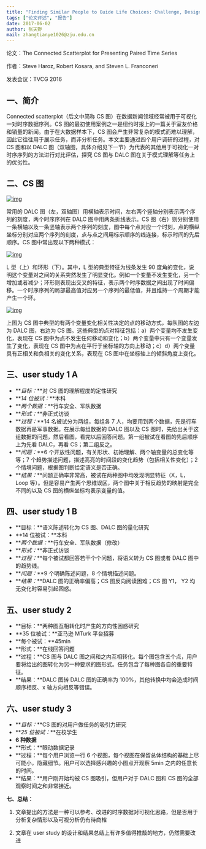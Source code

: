 ```yaml
---
title: "Finding Similar People to Guide Life Choices: Challenge, Design, and Evaluation"
tags: ["论文评述", "报告"]
date: 2017-06-02
author: 张天野
mail: zhangtianye1026@zju.edu.cn
---
```


论文：The Connected Scatterplot for Presenting Paired Time Series

作者：Steve Haroz, Robert Kosara, and Steven L. Franconeri

发表会议：TVCG 2016

## **一、简介**

Connected scatterplot（后文中简称 CS 图）在数据新闻领域经常被用于可视化一对时序数据序列。CS 图的最初使用案例之一是纽约时报上的一篇关于室友价格和销量的新闻。由于在大数据样本下，CS 图会产生非常复杂的模式而难以理解，因此它往往用于展示任务，而非分析任务。本文主要通过四个用户调研的过程，对 CS 图和以 DALC 图（双轴图，具体介绍见下一节）为代表的其他用于可视化一对时序序列的方法进行对比评估，探究 CS 图与 DALC 图在关于模式理解等任务上的优劣性。

## **二、CS 图**

[![img](http://www.cad.zju.edu.cn/home/vagblog/wp-content/uploads/2017/06/1.png)](http://www.cad.zju.edu.cn/home/vagblog/wp-content/uploads/2017/06/1.png)

常用的 DALC 图（左，双轴图）用横轴表示时间，左右两个竖轴分别表示两个序列的刻度，两个时序序列在 DALC 图中用两条折线表示。CS 图（右）则分别使用一条横轴以及一条竖轴表示两个序列的刻度，图中每个点对应一个时刻，点的横纵坐标分别对应两个序列的刻度，点与点之间用标示顺序的线连接，标示时间的先后顺序。CS 图中常出现以下两种模式：

[![img](http://www.cad.zju.edu.cn/home/vagblog/wp-content/uploads/2017/06/2.png)](http://www.cad.zju.edu.cn/home/vagblog/wp-content/uploads/2017/06/2.png)

L 型（上）和环形（下）。其中，L 型的典型特征为线条发生 90 度角的变化，说明这个变量对之间的关系突然发生了明显变化。例如一个变量不发生变化，另一个增加或者减少；环形则表现出交叉的特征，表示两个时序数据之间出现了时间偏移。一个时序序列的局部最高值对应另一个序列的最低值，并且维持一个周期才能产生一个环。

[![img](http://www.cad.zju.edu.cn/home/vagblog/wp-content/uploads/2017/06/3.png)](http://www.cad.zju.edu.cn/home/vagblog/wp-content/uploads/2017/06/3.png)

上图为 CS 图中典型的有两个变量变化相关性决定的点的移动方式，每队图的左边为 DALC 图，右边为 CS 图。这些典型的点对特征包括：a）两个变量均不发生变化，表现在 CS 图中为点不发生任何移动和变化；b）两个变量中只有一个变量发生了变化，表现在 CS 图中为点在平行于坐标轴的方向上移动；c）d）两个变量具有正相关和负相关的变化关系，表现在 CS 图中在坐标轴上的倾斜角度上变化。

## **三、user study 1 A**

-   **_目标：_**对 CS 图的理解程度的定性研究
-   **_14 位被试：_**本科
-   **_两个数据：_**行车安全、军队数据
-   **_形式：_**非正式访谈
-   **_过程：_**14 名被试分为两组，每组各 7 人，均要用到两个数据，先是行车数据再是军事数据。在展示每组数据的 DALC 图以及 CS 图时，先给出关于这组数据的问题，然后看图，看完以后回答问题。第一组被试在看图的先后顺序上为先看 DALC，再看 CS；第二组反之。
-   **_问题：_**6 个开放性问题，有关形状、初始理解、两个轴变量的总变化等等；7 个趋势描述问题，描述高亮的时间段的变化趋势（包括相关性变化）；2 个情境问题，根据图判断给定语义是否正确。
-   **_结果：_**问题正确率非常高，被试在两种图中均发现明显特征（X，L，Loop 等）。但是容易产生两个思维误区，两个图中关于相反趋势的映射是完全不同的以及 CS 图的横纵坐标均表示变量的值。

## **四、user study 1 B**

-   **目标：**语义陈述转化为 CS 图、DALC 图的量化研究
-   **14 位被试：**本科
-   **_两个数据：_**行车安全、军队数据（修改）
-   **_形式：_**非正式访谈
-   **_过程：_**每个被试都回答若干个个问题，将语义转为 CS 图或者 DALC 图中的趋势线。
-   **_问题：_**9 个明确陈述问题，8 个情境描述问题。
-   **_结果：_**DALC 图的正确率偏高；CS 图反向阅读困难；CS 图 Y1， Y2 均无变化时容易引起困惑。

## **五、user study 2**

-   **目标：**两种图互相转化时产生的方向性困惑研究
-   **35 位被试：**亚马逊 MTurk 平台招募
-   **每个被试：**45min
-   **形式：**在线回答问题
-   **过程：**CS 图与 DALC 图之间和之内互相转化。每个图包含五个点，用户要将给出的图转化为另一种要求的图形式。任务包含了每种图各自的重要特征。
-   **结果：**DALC 图转 DALC 图的正确率为 100%，其他转换中均会造成时间顺序相反、x 轴方向相反等错误。

## **六、user study 3**

-   **_目标：_**CS 图的对用户做任务的吸引力研究
-   **_25 位被试：_**在校学生
-   **6 种数据**
-   **形式：**眼动数据记录
-   **过程：**每个用户浏览一行 6 个视图，每个视图在保留总体结构的基础上尽可能小，隐藏细节。用户可以选择感兴趣的小图点开观察 5min 之内的任意长的时间。
-   **结果：**用户刚开始均被 CS 图吸引，但用户对于 DALC 图和 CS 图的全部观察时间之和非常接近。

**七、总结：**

1. 文章提出的方法是一种可以参考、改进的时序数据对可视化思路，但是否用于分析复杂情形以及可视分析仍有待商榷

2. 文章在 user study 的设计和结果总结上有许多值得推敲的地方，仍然需要改进
